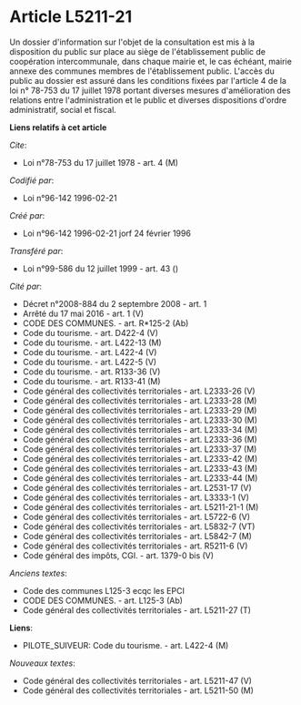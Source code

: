 # Article L5211-21

Un dossier d'information sur l'objet de la consultation est mis à la disposition du public sur place au siège de
l'établissement public de coopération intercommunale, dans chaque mairie et, le cas échéant, mairie annexe des communes
membres de l'établissement public. L'accès du public au dossier est assuré dans les conditions fixées par l'article 4 de la
loi n° 78-753 du 17 juillet 1978 portant diverses mesures d'amélioration des relations entre l'administration et le public et
diverses dispositions d'ordre administratif, social et fiscal.

**Liens relatifs à cet article**

_Cite_:

  - Loi n°78-753 du 17 juillet 1978 - art. 4 (M)

_Codifié par_:

  - Loi n°96-142 1996-02-21

_Créé par_:

  - Loi n°96-142 1996-02-21 jorf 24 février 1996

_Transféré par_:

  - Loi n°99-586 du 12 juillet 1999 - art. 43 ()

_Cité par_:

  - Décret n°2008-884 du 2 septembre 2008 - art. 1
  - Arrêté du 17 mai 2016 - art. 1 (V)
  - CODE DES COMMUNES. - art. R*125-2 (Ab)
  - Code du tourisme. - art. D422-4 (V)
  - Code du tourisme. - art. L422-13 (M)
  - Code du tourisme. - art. L422-4 (V)
  - Code du tourisme. - art. L422-5 (V)
  - Code du tourisme. - art. R133-36 (V)
  - Code du tourisme. - art. R133-41 (M)
  - Code général des collectivités territoriales - art. L2333-26 (V)
  - Code général des collectivités territoriales - art. L2333-28 (M)
  - Code général des collectivités territoriales - art. L2333-29 (M)
  - Code général des collectivités territoriales - art. L2333-30 (M)
  - Code général des collectivités territoriales - art. L2333-34 (M)
  - Code général des collectivités territoriales - art. L2333-36 (M)
  - Code général des collectivités territoriales - art. L2333-37 (M)
  - Code général des collectivités territoriales - art. L2333-42 (M)
  - Code général des collectivités territoriales - art. L2333-43 (M)
  - Code général des collectivités territoriales - art. L2333-44 (M)
  - Code général des collectivités territoriales - art. L2531-17 (V)
  - Code général des collectivités territoriales - art. L3333-1 (V)
  - Code général des collectivités territoriales - art. L5211-21-1 (M)
  - Code général des collectivités territoriales - art. L5722-6 (V)
  - Code général des collectivités territoriales - art. L5832-7 (VT)
  - Code général des collectivités territoriales - art. L5842-7 (M)
  - Code général des collectivités territoriales - art. R5211-6 (V)
  - Code général des impôts, CGI. - art. 1379-0 bis (V)

_Anciens textes_:

  - Code des communes L125-3 ecqc les EPCI
  - CODE DES COMMUNES. - art. L125-3 (Ab)
  - Code général des collectivités territoriales - art. L5211-27 (T)

**Liens**:

  - PILOTE_SUIVEUR: Code du tourisme. - art. L422-4 (M)

_Nouveaux textes_:

  - Code général des collectivités territoriales - art. L5211-47 (V)
  - Code général des collectivités territoriales - art. L5211-50 (M)
